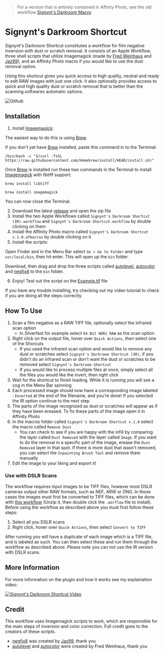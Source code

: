 > For a version that is entirely contained in Affinty Photo, see the old workflow [Signynt's Darkroom Macro](https://github.com/Signynt/signynts-darkroom-macro)

# Signynt's Darkroom Shortcut
Signynt's Darkroom Shortcut constitutes a workflow for film negative inversion with dust or scratch removal. 
It consists of an Apple Workflow, three shell scripts that utilize Imagemagick (made by [Fred Weinhaus](http://www.fmwconcepts.com/imagemagick/index.php) and [Jaz99](https://www.flickr.com/people/jaz99)), and an Affinity Photo macro if you would like to use the dust removal option.

Using this shortcut gives you quick access to high quality, neutral and ready to edit RAW images with just one click. It also optionally provides access to quick and high quality dust or scratch removal that is better than the scanning softwares automatic options.

![Github](https://user-images.githubusercontent.com/67801159/146692420-04df4cdc-dab6-494f-b414-cc3563ee55f1.png)

## Installation
1. Install [Imagemagick](https://imagemagick.org):

The easiest way to do this is using [Brew](https://brew.sh).

If you don't yet have [Brew](https://brew.sh) installed, paste this command in to the Terminal:
```
/bin/bash -c "$(curl -fsSL https://raw.githubusercontent.com/Homebrew/install/HEAD/install.sh)"
```

Once [Brew](https://brew.sh) is installed run these two commands in the Terminal to install [Imagemagick](https://imagemagick.org) with libtiff support:
```
brew install libtiff
```
	
```
brew install imagemagick
```
You can now close the Terminal.

2. Download the latest [release](https://github.com/Signynt/signynts-darkroom-shortcut/archive/refs/tags/v1.0.zip) and open the zip file
3. Install the two Apple Workflows called `Signynt's Darkroom Shortcut (IR).workflow` and `Signynt's Darkroom Shortcut.workflow` by double clicking on them
4. Install the Affinity Photo macro called `Signynt's Darkroom Shortcut v.1.0.afmacros` by double clicking on it
5. Install the scripts:

Open Finder and in the Menu Bar select `Go > Go to Folder` and type  `usr/local/bin`, then hit enter. This will open up the `bin` folder. 

Download, then drag and drop the three scripts called [autolevel](http://www.fmwconcepts.com/imagemagick/downloadcounter.php?scriptname=autolevel&dirname=autolevel), [autocolor](http://www.fmwconcepts.com/imagemagick/downloadcounter.php?scriptname=autocolor&dirname=autocolor) and [negfix8](https://sites.google.com/site/negfix/downloads/negfix8.3.tgz?attredirects=0&d=1) to the `bin` folder.

6. Enjoy! Test out the script on the [Example.tif](https://github.com/Signynt/signynts-darkroom-shortcut/releases/download/v1.0/Example.tif) file

If you have any trouble installing, try checking out my video tutorial to check if you are doing all the steps correctly.

## How To Use
1. Scan a film negative as a RAW TIFF file, optionally select the infrared scan option
	- In Silverfast for example select `64 Bit HDRi RAW` as the scan option
2. Right click on the output file, hover over `Quick Actions`, then select one of the Shorcuts
	- If you used the infrared scan option and would like to remove any dust or scratches select `Signynt's Darkroom Shortcut (IR)`, if you didn't do an infrared scan or don't want the dust or scratches to be removed select `Signynt's Darkroom Shortcut`
	- If you would like to process multiple files at once, simply select all the files you would like the invert, then right click
3. Wait for the shortcut to finish loading. While it is running you will see a cog in the Menu Bar spinning
4. Each processed image should now have a corresponding image labeled `-Inverted` at the end of the filename, and you're done! If you selected the IR option continue to the next step.
5. The parts of the image recognized as dust or scratches will appear as if they have been ereased. To fix these parts of the image open it in Affinity Photo
6. In the macros folder called `Signynt's Darkroom Shortcut v.1.0` select the macro called `Remove Dust`
	- You can check to see if you are happy with the infill by comparing the layer called `Dust Removed` with the layer called `Image`. If you want to do the removal in a specific part of the image, erease the `Dust Removed` layer in that spot. If there is more dust that wasn't removed, you can select the `Inpainting Brush Tool` and remove them manually
7. Edit the image to your liking and export it!

### Use with DSLR Scans

The workflow requires input images to be TIFF files, however most DSLR cameras output other RAW formats, such as NEF, ARW or DNG. 
In those cases the images must first be converted to TIFF files, which can be done with [this workflow](https://github.com/Signynt/signynts-darkroom-shortcut/releases/download/v1.0/Convert.to.TIFF.workflow.zip) (Unzip it, then double click the `.worflow` file to install). Before using the workflow as described above you must first follow these steps:

1. Select all you DSLR scans
2. Right click, hover over `Quick Actions`, then select `Convert to TIFF`

After running you will have a duplicate of each image which is a TIFF file, and is labeled as such. You can then select these and run them through the workflow as described above. Please note you can not use the IR version with DSLR scans.

## More Information

For more information on the plugin and how it works see my explaination video:

[![Signynt's Darkroom Shortcut Video](https://res.cloudinary.com/marcomontalbano/image/upload/v1639958293/video_to_markdown/images/youtube--Sv1BnDUgRBM-c05b58ac6eb4c4700831b2b3070cd403.jpg)](https://youtu.be/Sv1BnDUgRBM "Signynt's Darkroom Shortcut Video")

## Credit
This workflow uses Imagemagick scripts to work, which are responsible for the main steps of inversion and color correction. Full credit goes to the creators of these scripts.
- [negfix8](https://sites.google.com/site/negfix/howto) was created by [Jaz99](https://www.flickr.com/people/jaz99), thank you
- [autolevel](http://www.fmwconcepts.com/imagemagick/autolevel/index.php) and [autocolor](http://www.fmwconcepts.com/imagemagick/autocolor/index.php) were created by Fred Weinhaus, thank you 
